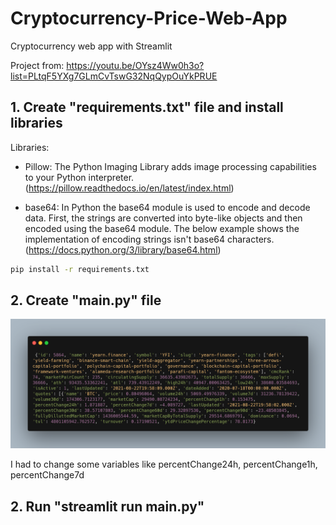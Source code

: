 # Cryptocurrency-Price-Web-App
 Cryptocurrency web app with Streamlit

 Project from: https://youtu.be/OYsz4Ww0h3o?list=PLtqF5YXg7GLmCvTswG32NqQypOuYkPRUE

## 1. Create "requirements.txt" file and install libraries

Libraries:

- Pillow: The Python Imaging Library adds image processing capabilities to your Python interpreter. (https://pillow.readthedocs.io/en/latest/index.html)

- base64: In Python the base64 module is used to encode and decode data. First, the strings are converted into byte-like objects and then encoded using the base64 module. The below example shows the implementation of encoding strings isn't base64 characters. (https://docs.python.org/3/library/base64.html)

 ```bash
 pip install -r requirements.txt
 ```



## 2. Create "main.py" file

![](getJSON.png)

I had to change some variables like percentChange24h, percentChange1h, percentChange7d

## 2. Run "streamlit run main.py"
